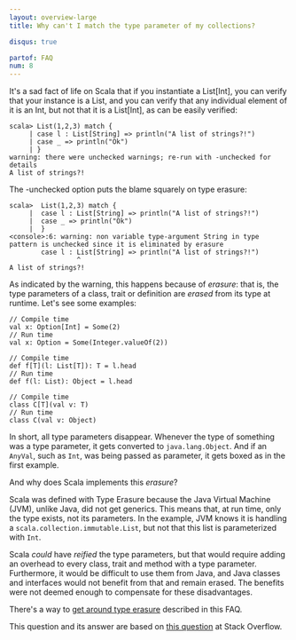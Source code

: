 ```yaml
---
layout: overview-large
title: Why can't I match the type parameter of my collections?

disqus: true

partof: FAQ
num: 8
---
```


It's a sad fact of life on Scala that if you instantiate a List[Int], you can
verify that your instance is a List, and you can verify that any individual
element of it is an Int, but not that it is a List[Int], as can be easily
verified:

    scala> List(1,2,3) match {
         | case l : List[String] => println("A list of strings?!")
         | case _ => println("Ok")
         | }
    warning: there were unchecked warnings; re-run with -unchecked for details
    A list of strings?!

The -unchecked option puts the blame squarely on type erasure:

    scala>  List(1,2,3) match {
         |  case l : List[String] => println("A list of strings?!")
         |  case _ => println("Ok")
         |  }
    <console>:6: warning: non variable type-argument String in type pattern is unchecked since it is eliminated by erasure
            case l : List[String] => println("A list of strings?!")
                     ^
    A list of strings?!

As indicated by the warning, this happens because of _erasure_: that is, the
type parameters of a class, trait or definition are _erased_ from its type at
runtime. Let's see some examples:

    // Compile time
    val x: Option[Int] = Some(2)
    // Run time
    val x: Option = Some(Integer.valueOf(2))

    // Compile time
    def f[T](l: List[T]): T = l.head
    // Run time
    def f(l: List): Object = l.head

    // Compile time
    class C[T](val v: T)
    // Run time
    class C(val v: Object)

In short, all type parameters disappear. Whenever the type of something was a type
parameter, it gets converted to `java.lang.Object`. And if an `AnyVal`, such as
`Int`, was being passed as parameter, it gets boxed as in the first example.

And why does Scala implements this _erasure_?

Scala was defined with Type Erasure because the Java Virtual Machine (JVM),
unlike Java, did not get generics. This means that, at run time, only the type
exists, not its parameters. In the example, JVM knows it is handling a
`scala.collection.immutable.List`, but not that this list is parameterized with
`Int`.

Scala _could_ have _reified_ the type parameters, but that would require adding
an overhead to every class, trait and method with a type parameter.
Furthermore, it would be difficult to use them from Java, and Java classes and
interfaces would not benefit from that and remain erased. The benefits were not
deemed enough to compensate for these disadvantages.

There's a way to [get around type erasure](erasure.html) described in this FAQ.

This question and its answer are based on [this question](http://stackoverflow.com/q/1094173/53013) at Stack Overflow.

